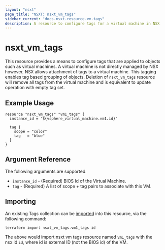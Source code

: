 ```yaml
---
layout: "nsxt"
page_title: "NSXT: nsxt_vm_tags"
sidebar_current: "docs-nsxt-resource-vm-tags"
description: A resource to configure tags for a virtual machine in NSX.
---
```


# nsxt_vm_tags

  This resource provides a means to configure tags that are applied to objects such as virtual machines. A virtual machine is not directly managed by NSX however, NSX allows attachment of tags to a virtual machine. This tagging enables tag based grouping of objects. Deletion of `nsxt_vm_tags` resource will remove all tags from the virtual machine and is equivalent to update operation with empty tag set.

## Example Usage

```hcl
resource "nsxt_vm_tags" "vm1_tags" {
  instance_id = "${vsphere_virtual_machine.vm1.id}"

  tag {
    scope = "color"
    tag   = "blue"
  }
}
```

## Argument Reference

The following arguments are supported:

* `instance_id` - (Required) BIOS Id of the Virtual Machine.
* `tag` - (Required) A list of scope + tag pairs to associate with this VM.

## Importing

An existing Tags collection can be [imported][docs-import] into this resource, via the following command:

[docs-import]: /docs/import/index.html

```
terraform import nsxt_vm_tags.vm1_tags id
```

The above would import nsxt vm tags resource named `vm1_tags` with the nsx id `id`, where id is external ID (not the BIOS id) of the VM.

